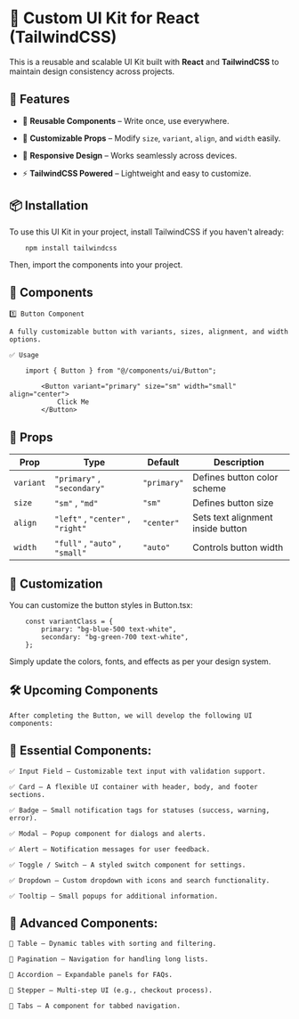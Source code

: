 # 🚀 Custom UI Kit for React (TailwindCSS)

This is a reusable and scalable UI Kit built with **React** and **TailwindCSS** to maintain design consistency across projects.


## 📌 Features

- 🔄 **Reusable Components** – Write once, use everywhere.

- 🎨 **Customizable Props** – Modify `size`, `variant`, `align`, and `width` easily.

- 📱 **Responsive Design** – Works seamlessly across devices.

- ⚡ **TailwindCSS Powered** – Lightweight and easy to customize.


## 📦 **Installation**

To use this UI Kit in your project, install TailwindCSS if you haven't already:

        npm install tailwindcss

Then, import the components into your project.

## 🚀 Components

    1️⃣ Button Component

    A fully customizable button with variants, sizes, alignment, and width options.

    ✅ Usage

        import { Button } from "@/components/ui/Button";

            <Button variant="primary" size="sm" width="small" align="center">
                Click Me
            </Button>

## 🎨 Props

| Prop       | Type                                 | Default     | Description                       |
|------------|--------------------------------------|-------------|-----------------------------------|
| `variant`  | `"primary"` , `"secondary"`          | `"primary"` | Defines button color scheme       |
| `size`     | `"sm"` , `"md"`                      | `"sm"`      | Defines button size               |
| `align`    | `"left"` , `"center"` , `"right"`    | `"center"`  | Sets text alignment inside button |
| `width`    | `"full"` , `"auto"` , `"small"`      | `"auto"`    | Controls button width             |



## 🎨 Customization

You can customize the button styles in Button.tsx:

        const variantClass = {
            primary: "bg-blue-500 text-white",
            secondary: "bg-green-700 text-white",
        };

 Simply update the colors, fonts, and effects as per your design system.



## 🛠 Upcoming Components

    After completing the Button, we will develop the following UI components:

## 🎨 Essential Components:
    ✅ Input Field – Customizable text input with validation support.

    ✅ Card – A flexible UI container with header, body, and footer sections.

    ✅ Badge – Small notification tags for statuses (success, warning, error).

    ✅ Modal – Popup component for dialogs and alerts.

    ✅ Alert – Notification messages for user feedback.

    ✅ Toggle / Switch – A styled switch component for settings.

    ✅ Dropdown – Custom dropdown with icons and search functionality.

    ✅ Tooltip – Small popups for additional information.

## 🚀 Advanced Components:
    🔄 Table – Dynamic tables with sorting and filtering.

    📩 Pagination – Navigation for handling long lists.

    📜 Accordion – Expandable panels for FAQs.

    🛒 Stepper – Multi-step UI (e.g., checkout process).

    🔀 Tabs – A component for tabbed navigation.